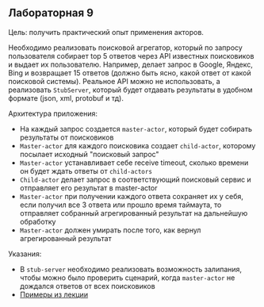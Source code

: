 ## Лабораторная 9

Цель: получить практический опыт применения акторов.

Необходимо реализовать  поисковой агрегатор, который по запросу пользователя собирает top 5
ответов через API известных поисковиков и выдает их пользователю. Например, делает запрос в Google, Яндекс, Bing
и возвращает 15 ответов (должно быть ясно, какой ответ от какой поисковой системы).
Реальное API можно не использовать, а реализовать `StubServer`, который будет отдавать результаты в удобном формате
(json, xml, protobuf и тд).

Архитектура приложения:
* На каждый запрос создается  `master-actor`, который будет собирать результаты от поисковиков
* `Master-actor` для каждого поисковика создает `child-actor`, которому посылает исходный "поисковый запрос"
* `Master-actor` устанавливает себе receive timeout, сколько времени он будет ждать ответы от `child-actors`
* `Child-actor` делает запрос в соответствующий поисковый сервис и отправляет его результат в master-actor
* `Master-actor` при получении каждого ответа сохраняет их у себя, если получил все 3 ответа или прошло время таймаута,
то отправляет собранный агрегированный результат на дальнейшую обработку
* `Master-actor` должен умирать после того, как вернул агрегированный результат

Указания:
* В `stub-server` необходимо реализовать возможность залипания, чтобы можно было проверить сценарий, когда `master-actor`
не дождался ответов от всех поисковиков
* [Примеры из лекции](https://github.com/akirakozov/software-design/tree/master/java/akka)

